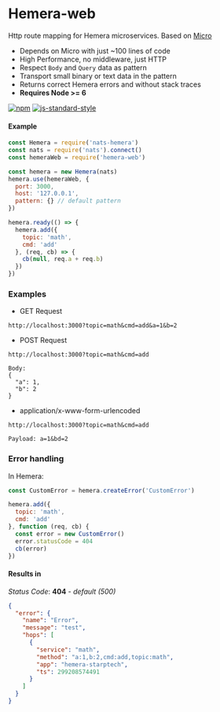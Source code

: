 # Hemera-web
Http route mapping for Hemera microservices. Based on [Micro](https://github.com/zeit/micro)

- Depends on Micro with just ~100 lines of code 
- High Performance, no middleware, just HTTP
- Respect `Body` and `Query` data as pattern
- Transport small binary or text data in the pattern
- Returns correct Hemera errors and without stack traces
- **Requires Node >= 6**

[![npm](https://img.shields.io/npm/v/hemera-web.svg?maxAge=3600)](https://www.npmjs.com/package/hemera-web)
[![js-standard-style](https://img.shields.io/badge/code%20style-standard-brightgreen.svg)](http://standardjs.com)

#### Example

```js
const Hemera = require('nats-hemera')
const nats = require('nats').connect()
const hemeraWeb = require('hemera-web')

const hemera = new Hemera(nats)
hemera.use(hemeraWeb, {
  port: 3000,
  host: '127.0.0.1',
  pattern: {} // default pattern
})

hemera.ready(() => {
  hemera.add({
    topic: 'math',
    cmd: 'add'
  }, (req, cb) => {
    cb(null, req.a + req.b)
  })
})
```

### Examples

- GET Request
```
http://localhost:3000?topic=math&cmd=add&a=1&b=2
```
- POST Request
```
http://localhost:3000?topic=math&cmd=add

Body:
{
  "a": 1,
  "b": 2
}
```
- application/x-www-form-urlencoded
```
http://localhost:3000?topic=math&cmd=add

Payload: a=1&bd=2
```
### Error handling

In Hemera:
```js
const CustomError = hemera.createError('CustomError')

hemera.add({
  topic: 'math',
  cmd: 'add'
}, function (req, cb) {
  const error = new CustomError()
  error.statusCode = 404
  cb(error)
})
```
#### Results in
_Status Code_: __404__ - _default (500)_
```json
{
  "error": {
    "name": "Error",
    "message": "test",
    "hops": [
      {
        "service": "math",
        "method": "a:1,b:2,cmd:add,topic:math",
        "app": "hemera-starptech",
        "ts": 299208574491
      }
    ]
  }
}
```
